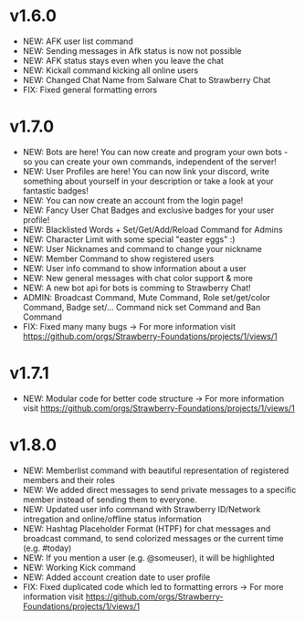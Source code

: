# v1.6.0
- NEW: AFK user list command
- NEW: Sending messages in Afk status is now not possible
- NEW: AFK status stays even when you leave the chat
- NEW: Kickall command kicking all online users
- NEW: Changed Chat Name from Salware Chat to Strawberry Chat
- FIX: Fixed general formatting errors

# v1.7.0
- NEW: Bots are here!
       You can now create and program your own bots - so
       you can create your own commands, independent of the server! 
- NEW: User Profiles are here! You can now link your discord, write something 
       about yourself in your description or take a look at your fantastic badges!
- NEW: You can now create an account from the login page!
- NEW: Fancy User Chat Badges and exclusive badges for your user profile!
- NEW: Blacklisted Words + Set/Get/Add/Reload Command for Admins
- NEW: Character Limit with some special "easter eggs" :)
- NEW: User Nicknames and command to change your nickname
- NEW: Member Command to show registered users
- NEW: User info command to show information about a user
- NEW: New general messages with chat color support & more
- NEW: A new bot api for bots is comming to Strawberry Chat!
- ADMIN: Broadcast Command, Mute Command, Role set/get/color Command, Badge set/... Command nick set Command and Ban Command
- FIX: Fixed many many bugs
-> For more information visit https://github.com/orgs/Strawberry-Foundations/projects/1/views/1

# v1.7.1
- NEW: Modular code for better code structure
-> For more information visit https://github.com/orgs/Strawberry-Foundations/projects/1/views/1

# v1.8.0
- NEW: Memberlist command with beautiful representation of registered members and their roles
- NEW: We added direct messages to send private messages to a specific member instead of sending them to everyone.
- NEW: Updated user info command with Strawberry ID/Network intregation and online/offline status information
- NEW: Hashtag Placeholder Format (HTPF) for chat messages and broadcast command, to send colorized messages or the current time (e.g. #today)
- NEW: If you mention a user (e.g. @someuser), it will be highlighted
- NEW: Working Kick command
- NEW: Added account creation date to user profile
- FIX: Fixed duplicated code which led to formatting errors
-> For more information visit https://github.com/orgs/Strawberry-Foundations/projects/1/views/1